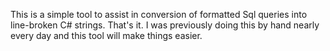 This is a simple tool to assist in conversion of  formatted Sql queries into line-broken C# strings. That's it. I was previously 
doing this by hand nearly every day and this tool will make things easier.